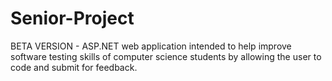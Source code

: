 # Senior-Project
BETA VERSION - 
ASP.NET web application intended to help improve software testing skills of 
computer science students by allowing the user to code and submit for feedback.
